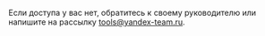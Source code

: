 
Если доступа у вас нет, обратитесь к своему руководителю или напишите на рассылку [tools@yandex-team.ru](../../../../conref/tools@yandex-team.ru).
